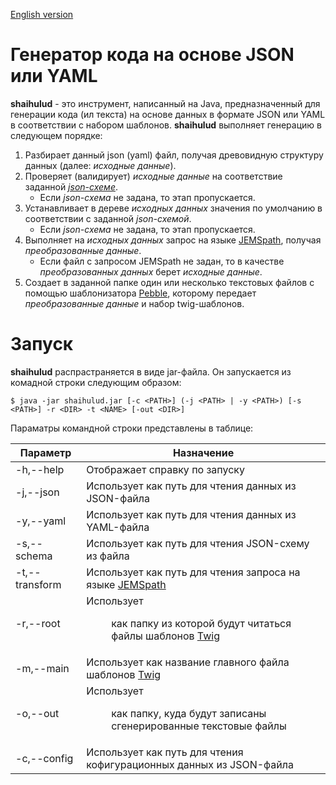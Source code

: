 [English version](README.md)

# Генератор кода на основе JSON или YAML

**shaihulud** - это инструмент, написанный на Java, предназначенный для генерации кода (ил текста) на основе данных в формате JSON или YAML в соответствии с набором шаблонов. **shaihulud** выполняет генерацию в следующем порядке:
1. Разбирает данный json (yaml) файл, получая древовидную структуру данных (далее: *исходные данные*).
1. Проверяет (валидирует) *исходные данные* на соответствие заданной [*json-схеме*](https://json-schema.org/).
   * Если *json-схема* не задана, то этап пропускается.
1. Устанавливает в дереве *исходных данных* значения по умолчанию в соответствии с заданной *json-схемой*.
   * Если *json-схема* не задана, то этап пропускается.
1. Выполняет на *исходных данных* запрос на языке [JEMSpath](https://jmespath.org/), получая *преобразованные данные*.
   * Если файл с запросом JEMSpath не задан, то в качестве *преобразованных данных* берет *исходные данные*.
1. Создает в заданной папке один или несколько текстовых файлов с помощью шаблонизатора [Pebble](https://pebbletemplates.io/), которому передает *преобразованные данные* и набор twig-шаблонов.


# Запуск

**shaihulud** распрастраняется в виде jar-файла. Он запускается из комадной строки следующим образом:

`$ java -jar shaihulud.jar [-c <PATH>] (-j <PATH> | -y <PATH>) [-s <PATH>] -r <DIR> -t <NAME> [-out <DIR>]`

Параматры командной строки представлены в таблице:

Параметр | Назначение
---------|----------------------------------------
-h,--help | Отображает справку по запуску
-j,--json <PATH> | Использует <PATH> как путь для чтения данных из JSON-файла
-y,--yaml <PATH> | Использует <PATH> как путь для чтения данных из YAML-файла
-s,--schema <PATH> | Использует <PATH> как путь для чтения JSON-схему из файла
-t,--transform <PATH> | Использует <PATH> как путь для чтения запроса на языке [JEMSpath](https://jmespath.org/)
-r,--root <DIR> | Использует <DIR> как папку из которой будут читаться файлы шаблонов [Twig](https://pebbletemplates.io/)
-m,--main <NAME> | Использует <NAME> как название главного файла шаблонов [Twig](https://pebbletemplates.io/)
-o,--out <DIR> | Использует <DIR> как папку, куда будут записаны сгенерированные текстовые файлы
-c,--config <PATH> | Использует <PATH> как путь для чтения кофигурационных данных из JSON-файла
